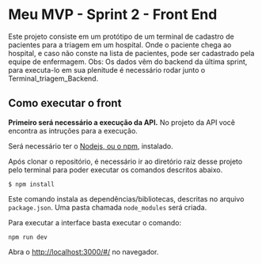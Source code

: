# Meu MVP - Sprint 2 - Front End

Este projeto consiste em um protótipo de um terminal de cadastro de pacientes para a triagem em um hospital.
Onde o paciente chega ao hospital, 
e caso não conste na lista de pacientes, pode ser cadastrado pela equipe de enfermagem.
Obs: Os dados vêm do backend da última sprint, para executa-lo em sua plenitude é necessário rodar junto o Terminal_triagem_Backend.


## Como executar o front

**Primeiro será necessário a execução da API.** No projeto da API você encontra as intruções para a execução.

Será necessário ter o [Nodejs, ou o npm,](https://nodejs.org/en/download/) instalado. 

Após clonar o repositório, é necessário ir ao diretório raiz desse projeto pelo terminal para poder executar os comandos descritos abaixo.

```
$ npm install
```

Este comando instala as dependências/bibliotecas, descritas no arquivo `package.json`. Uma pasta chamada `node_modules` será criada.

Para executar a interface basta executar o comando: 

```
npm run dev
```

Abra o [http://localhost:3000/#/](http://localhost:3000/#/) no navegador.
